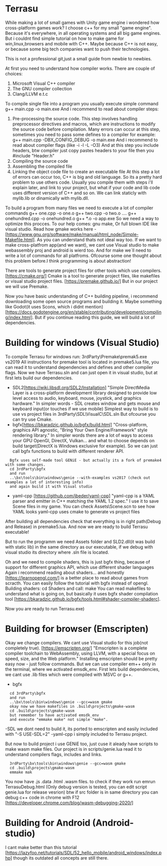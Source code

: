# Terrasu
While making a lot of small games with Unity game engine i wondered how 
cross-platform games work? I choose c++ for my small "game engine". Because it's everywhere, in all operating systems and all big game engines.
But i couldnt find simple tutorial on how to make game for win,linux,browsers and mobile with C++. Maybe because C++ is not easy, or 
because some big tech companies want to push their technologies.

This is not a professional git,just a small guide from newbie to newbies.

At first you need to understand how compiler works. There are 
couple of choices:
1. Microsoft Visual C++ compiler
2. The GNU compiler collection
3. Clang/LLVM
e.t.c

To compile single file into a program you usually execute simple command
g++ main.cpp -o main.exe
And i recommend to read about compiler steps:
1. Pre-processing the source code.
  This step involves handling preprocessor directives and macros, which are instructions to modify the source code before compilation.
Many errors can occur at this step, sometimes you need to pass some defines to a compiler for example:
g++ main.cpp -DBX_CONFIG_DEBUG -o main.exe
  And i recommend to read about compiler flags (like -i -l -L -O3)
  And at this step you include headers, btw compiler just copy pastes headers to your file then you #include "Header.h"
3. Compiling the source code
4. Assembling the compiled file
5. Linking the object code file to create an executable file
   At this step a lot of errors can occur too, C++ is big and old language. So its a pretty hard problem to use others code.
Usually you compile them with steps i'll explain later, and link to your project, but what if your code and lib code uses different version of C++ and so on.
We can link staticly with mylib.lib or dinamically with mylib.dll.


To build a program from many files we need to execute a lot of compiler commands
g++ one.cpp -o one.o
g++ two.cpp -o two.o
....
g++ onehundred.cpp -o onehundred.o
g++ *.o -o app.exe
So we need a way to optimize this procces. To our help comes: gnu make, Or full blown IDE like visual studio.
Read how gmake works here - [https://www.gnu.org/software/make/manual/html_node/Simple-Makefile.html].
As you can understand thats not ideal way too. If we want to make cross-platfrom app(and we want), we cant use Visual studio to make webassembly proj and android is wierd too.
And for make we`ll need to write a lot of commands for all platfroms. Ofcourse some one thought about this problem before.I think programming is about abstraction!

There are tools to generate project files for other tools which use compilers.
[https://cmake.org/] Cmake is a tool to generate project files, like makefiles or visual studio project files.
[https://premake.github.io/] But in our project we will use Premake.

Now you have basic understanding of C++ building pipeline, i recommend downloading some open source programs and building it.
Maybe something like Godot(it uses Scons, which i didnt mention) [https://docs.godotengine.org/en/stable/contributing/development/compiling/index.html].
But if you continue reading this guide, we will build a lot of dependencies.
# Building for windows (Visual Studio)
To compile Terrasu for windows run:
3rdParty\Premake\premak5.exe vs2019
All instructions for premake tool is located in premake5.lua file, you can read it to understand dependencies and defines and other compiler flags.
Now we have Terrasu.sln and can just open it in visual studio, but at first lets build our dependencies.
- SDL2[https://wiki.libsdl.org/SDL2/Installation] "Simple DirectMedia Layer is a cross-platform development library designed to provide low level access to audio, keyboard, mouse, joystick, and graphics hardware."
In simpler words - SDL creates window and gets mouse and keyboard input(or touches if we use mobile)
Simplest way to build is to use vs project files in 3rdParty\SDL\VisualC\SDL.sln
But ofcourse you can try use Cmake.
- bgfx[https://bkaradzic.github.io/bgfx/build.html] "Cross-platform, graphics API agnostic, "Bring Your Own Engine/Framework" style rendering library." In simpler words there are a lot of ways to access your GPU
OpenGl, DirectX, Vulkan... and what to choose depends on build target(DirectX is Windows exclusive for example). So we can just call bgfx functions to build with different renderer API.
```
  Bgfx uses self-made tool GENiE - but actually its a fork of premake4 with some changes.
  cd 3rdParty\bgfx
  and run
  ..\bx\tools\bin\windows\genie --with-examples vs2017 (check out examples a lot of interesting info)
  and again build it with Visual studio
```
- yaml-cpp [https://github.com/jbeder/yaml-cpp] "yaml-cpp is a YAML parser and emitter in C++ matching the YAML 1.2 spec." I use it to save Scene files in my game. You can check Assets\Scene.scn to see how YAML looks
	yaml-cpp uses cmake to generate vs project files

After building all dependencies check that everything is in right path(Debug and Release) in premake5.lua.
And now we are ready to build Terrasu executable!

But to run the programm we need Assets folder and SLD2.dll(it was build with static lib) in the same directory as our
executable, if we debug with visual studio its directory where .sln file is located.

Oh and we need to compile shaders, this is just bgfx thing, because of support for different graphics API, which use different shader languages
Again i recommend reading about shaders... and honestly [https://learnopengl.com/] is a better place to read about games from scracth. You can easily follow the tutorial with bgfx instead of opengl.
Building shaders:
cd Shaders
and call:
make
You can read makefiles to understand what is going on, but basically it uses bgfx shader compilation tool [https://bkaradzic.github.io/bgfx/tools.html#shader-compiler-shaderc].

Now you are ready to run Terrasu.exe)
# Building for browser (Emscripten)
Okay we change compilers. We cant use Visual studio for this job(not completely true). 
[https://emscripten.org/] "Emscripten is a complete compiler toolchain to WebAssembly, using LLVM, with a special focus on speed, size, and the Web platform."
Installing emscripten should be pretty easy now - just follow commands. But we can use compiler em++ only in the terminal, where we activated emsdk_env.
  First lets build dependencies, we cant use .lib files which were compiled with MSVC or g++.
- bgfx
```
  cd 3rdParty\bgfx
  and run
  ..\bx\tools\bin\windows\genie --gcc=wasm gmake
  okay now we have makefiles in .build\projects\gmake-wasm
  cd .build\projects\gmake-wasm
  but remember to have activated emsdk_env
  and execute "emmake make" not simple "make".
```
-SDL we dont need to build it, its ported to emscripten and easily included with "-S USE-SDL=2"
-yaml-cpp i simply included to Terrasu project.

But now to build project i use GENiE too, just cuse it aleady have scripts to make wasm make files. Our project is in scripts/genie.lua
read it to understand compilers flags, includes and links.
```
  3rdParty\bx\tools\bin\windows\genie --gcc=wasm gmake
  cd .build\projects\gmake-wasm
  emmake mak
```
You now have .js .data .html .wasm files. to check if they work run emrun TerrasuDebug.html (Only debug version is tested, you can edit script genie.lua for release vesrion)
btw if src folder is in same directory you can debug c++ code in chrome with F12 [https://developer.chrome.com/blog/wasm-debugging-2020/]
# Building for Android (Android-studio)
I cant make better than this tutorial [https://lazyfoo.net/tutorials/SDL/52_hello_mobile/android_windows/index.php]
though its outdated all concepts are still there.
